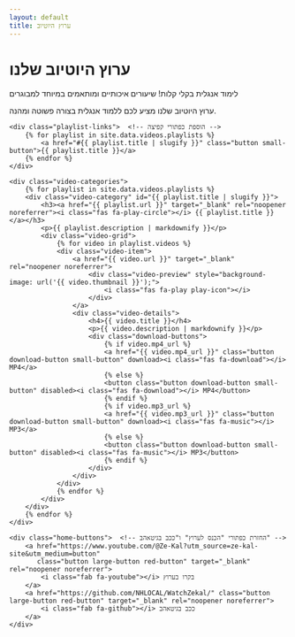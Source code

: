 ```yaml
---
layout: default
title: ערוץ היוטיוב
---
```


<div class="section red-section">
    <h1><i class="fab fa-youtube"></i> ערוץ היוטיוב שלנו</h1>
    <p>לימוד אנגלית בקלי קלות! שיעורים איכותיים ומותאמים במיוחד למבוגרים</p>
    <p>ערוץ היוטיוב שלנו מציע לכם ללמוד אנגלית בצורה פשוטה ומהנה.</p>

    <div class="playlist-links">  <!-- הוספת כפתורי קפיצה -->
        {% for playlist in site.data.videos.playlists %}
            <a href="#{{ playlist.title | slugify }}" class="button small-button">{{ playlist.title }}</a>
        {% endfor %}
    </div>

    <div class="video-categories">
        {% for playlist in site.data.videos.playlists %}
        <div class="video-category" id="{{ playlist.title | slugify }}">
            <h3><a href="{{ playlist.url }}" target="_blank" rel="noopener noreferrer"><i class="fas fa-play-circle"></i> {{ playlist.title }}</a></h3>
            <p>{{ playlist.description | markdownify }}</p>
            <div class="video-grid">
                {% for video in playlist.videos %}
                <div class="video-item">
                    <a href="{{ video.url }}" target="_blank" rel="noopener noreferrer">
                        <div class="video-preview" style="background-image: url('{{ video.thumbnail }}');">
                            <i class="fas fa-play play-icon"></i>
                        </div>
                    </a>
                    <div class="video-details">
                        <h4>{{ video.title }}</h4>
                        <p>{{ video.description | markdownify }}</p>
                        <div class="download-buttons">
                            {% if video.mp4_url %}
                            <a href="{{ video.mp4_url }}" class="button download-button small-button" download><i class="fas fa-download"></i> MP4</a>
                            {% else %}
                            <button class="button download-button small-button" disabled><i class="fas fa-download"></i> MP4</button>
                            {% endif %}
                            {% if video.mp3_url %}
                            <a href="{{ video.mp3_url }}" class="button download-button small-button" download><i class="fas fa-music"></i> MP3</a>
                            {% else %}
                            <button class="button download-button small-button" disabled><i class="fas fa-music"></i> MP3</button>
                            {% endif %}
                        </div>
                    </div>
                </div>
                {% endfor %}
            </div>
        </div>
        {% endfor %}
    </div>

    <div class="home-buttons">  <!-- החזרת כפתורי "הכנס לערוץ" ו"ככב בגיטאהב" -->
        <a href="https://www.youtube.com/@Ze-Kal?utm_source=ze-kal-site&utm_medium=button" 
           class="button large-button red-button" target="_blank" rel="noopener noreferrer">
            <i class="fab fa-youtube"></i> בקרו בערוץ
        </a>
        <a href="https://github.com/NHLOCAL/WatchZekal/" class="button large-button red-button" target="_blank" rel="noopener noreferrer">
            <i class="fab fa-github"></i> ככב בגיטאהב
        </a>
    </div>
</div>